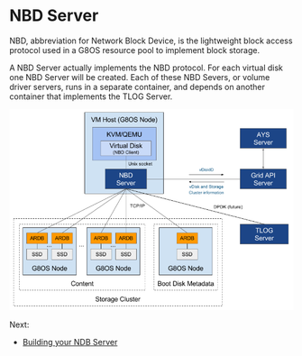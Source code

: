 # NBD Server

NBD, abbreviation for Network Block Device, is the lightweight block access protocol used in a G8OS resource pool to implement block storage.

A NBD Server actually implements the NBD protocol. For each virtual disk one NBD Server will be created. Each of these NBD Severs, or volume driver servers, runs in a separate container, and depends on another container that implements the TLOG Server.

![Architecture](block-storage-architecture.png)

Next:
- [Building your NDB Server](building.md)
